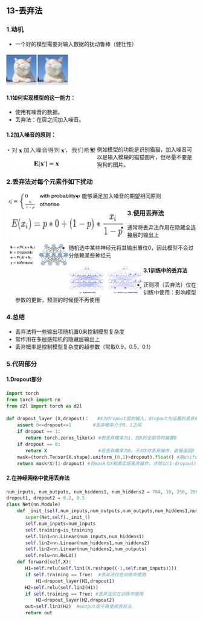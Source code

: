 ## 13-丢弃法

### 1.动机

+ 一个好的模型需要对输入数据的扰动鲁棒（健壮性）

#### <img src="../imgs/13/13-02.jpg" alt="13-02" width="200" height="200" style="zoom: 40%;" />           <img src="../imgs/13/13-03.jpg" alt="13-03" width="200" height="200" style="zoom: 40%;" />

#### 1.1如何实现模型的这一能力：

+ 使用有噪音的数据。
+ 丢弃法：在层之间加入噪音。

#### 1.2加入噪音的原则：

<img src="../imgs/13/13-01.png" width="400" height="100" alt="13-01" style="zoom: 60%; float: left;" />

+ 例如模型的功能是识别猫猫，加入噪音可以是输入模糊的猫猫图片，但尽量不要是狗狗的图片。

### 2.丢弃法对每个元素作如下扰动

<img src="../imgs/13/13-04.png" width="400" height="100" alt="13-04"  style="zoom: 50%; float: left;" />

+ 能够满足加入噪音的期望相同原则

<img src="../imgs/13/13-05.png" width="400" height="100" alt="13-05"  style="float: left; zoom: 80%;" />

### 3.使用丢弃法

+ 通常将丢弃法作用在隐藏全连接层的输出上

<img src="../imgs/13/13-06.png" width="500" height="180" alt="13-06" style="zoom: 33%; float: left;" />

+ 随机选中某些神经元将其输出置位0，因此模型不会过分依赖某些神经元

<img src="../imgs/13/13-07.png" width="600" height="250" alt="13-07"  style="zoom: 33%; float: left;" />



#### 3.1训练中的丢弃法

+ 正则项（丢弃法）仅在训练中使用：影响模型参数的更新，预测的时候便不再使用

### 4.总结

+ 丢弃法将一些输出项随机置0来控制模型复杂度
+ 常作用在多层感知机的隐藏层输出上
+ 丢弃概率是控制模型复杂度的超参数（常取0.9，0.5，0.1）

### 5.代码部分

#### 1.Dropout部分

```python
import torch
from torch import nn
from d2l import torch as d2l

def dropout_layer (X,dropout)：   #X为dropout层的输入，dropout为设置的丢弃概率
    assert 0<=dropout<=1        #丢弃概率介于0，1之间
    if dropout == 1:
       return torch.zeros_like(x) #若丢弃概率为1，则X的全部项均被置0
    if dropout == 0:
       return X                   #若丢弃概率为0，不对X作丢弃操作，直接返回X
    mask=(torch.Tensor(X.shape).uniform_(0,1)>dropout).float() #用uniform函数生成0-1间的随机实数，利用”>"，将大于dropout的记为1，小于dropout的记为0，实现丢弃操作
    return mask*X/(1-dropout) #将mask与X相乘实现丢弃操作，并除以(1-dropout)，这里不使用选中X中元素置0的原因是相乘操作相比选中操作更快
```

#### 2.在神经网络中使用丢弃法

```python
num_inputs, num_outputs, num_hiddens1, num_hiddens2 = 784, 10, 256, 256
dropout1, dropout2 = 0.2, 0.5
class Net(nn.Module)
    def _init_(self,num_inputs,num_outputs,num_outputs,num_hiddens1,num_hiddens2,is_training=True):
       super(Net,self)._init_()
       self.num_inputs=num_inputs
       self.training=is_training
       self.lin1=nn.Linear(num_inputs,num_hiddens1)
       self.lin2=nn.Linear(num_hiddens1,num_hiddens2)
       self.lin2=nn.Linear(num_hiddens2,num_outputs)
       self.relu=nn.ReLU()
    def forward(self,X):
       H1=self.relu(self.lin1(X.reshape((-1,self.num_inputs))))
       if self.training == True:  #丢弃法仅在训练中使用
           H1=dropout_layer(H1,dropout1)
       H2=self.relu(self.lin2(H1))
       if self.training == True: #丢弃法仅在训练中使用
           H2=dropout_layer(H2,dropout2)
       out=self.lin3(H2)  #output层不再使用丢弃法
       return out
```

